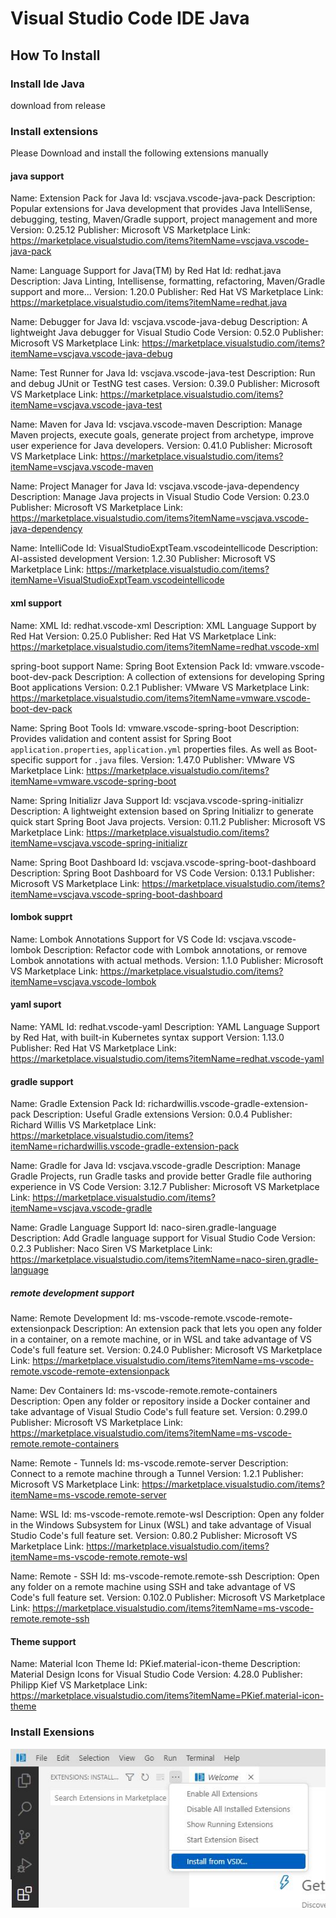 # Visual Studio Code IDE Java

## How To Install
### Install Ide Java
download from release
### Install extensions
Please Download and install the following extensions manually

#### java support
Name: Extension Pack for Java
Id: vscjava.vscode-java-pack
Description: Popular extensions for Java development that provides Java IntelliSense, debugging, testing, Maven/Gradle support, project management and more
Version: 0.25.12
Publisher: Microsoft
VS Marketplace Link: https://marketplace.visualstudio.com/items?itemName=vscjava.vscode-java-pack

Name: Language Support for Java(TM) by Red Hat
Id: redhat.java
Description: Java Linting, Intellisense, formatting, refactoring, Maven/Gradle support and more...
Version: 1.20.0
Publisher: Red Hat
VS Marketplace Link: https://marketplace.visualstudio.com/items?itemName=redhat.java

Name: Debugger for Java
Id: vscjava.vscode-java-debug
Description: A lightweight Java debugger for Visual Studio Code
Version: 0.52.0
Publisher: Microsoft
VS Marketplace Link: https://marketplace.visualstudio.com/items?itemName=vscjava.vscode-java-debug

Name: Test Runner for Java
Id: vscjava.vscode-java-test
Description: Run and debug JUnit or TestNG test cases.
Version: 0.39.0
Publisher: Microsoft
VS Marketplace Link: https://marketplace.visualstudio.com/items?itemName=vscjava.vscode-java-test

Name: Maven for Java
Id: vscjava.vscode-maven
Description: Manage Maven projects, execute goals, generate project from archetype, improve user experience for Java developers.
Version: 0.41.0
Publisher: Microsoft
VS Marketplace Link: https://marketplace.visualstudio.com/items?itemName=vscjava.vscode-maven

Name: Project Manager for Java
Id: vscjava.vscode-java-dependency
Description: Manage Java projects in Visual Studio Code
Version: 0.23.0
Publisher: Microsoft
VS Marketplace Link: https://marketplace.visualstudio.com/items?itemName=vscjava.vscode-java-dependency

Name: IntelliCode
Id: VisualStudioExptTeam.vscodeintellicode
Description: AI-assisted development
Version: 1.2.30
Publisher: Microsoft
VS Marketplace Link: https://marketplace.visualstudio.com/items?itemName=VisualStudioExptTeam.vscodeintellicode

#### xml support
Name: XML
Id: redhat.vscode-xml
Description: XML Language Support by Red Hat
Version: 0.25.0
Publisher: Red Hat
VS Marketplace Link: https://marketplace.visualstudio.com/items?itemName=redhat.vscode-xml

spring-boot support
Name: Spring Boot Extension Pack
Id: vmware.vscode-boot-dev-pack
Description: A collection of extensions for developing Spring Boot applications
Version: 0.2.1
Publisher: VMware
VS Marketplace Link: https://marketplace.visualstudio.com/items?itemName=vmware.vscode-boot-dev-pack

Name: Spring Boot Tools
Id: vmware.vscode-spring-boot
Description: Provides validation and content assist for Spring Boot `application.properties`, `application.yml` properties files. As well as Boot-specific support for `.java` files.
Version: 1.47.0
Publisher: VMware
VS Marketplace Link: https://marketplace.visualstudio.com/items?itemName=vmware.vscode-spring-boot

Name: Spring Initializr Java Support
Id: vscjava.vscode-spring-initializr
Description: A lightweight extension based on Spring Initializr to generate quick start Spring Boot Java projects.
Version: 0.11.2
Publisher: Microsoft
VS Marketplace Link: https://marketplace.visualstudio.com/items?itemName=vscjava.vscode-spring-initializr

Name: Spring Boot Dashboard
Id: vscjava.vscode-spring-boot-dashboard
Description: Spring Boot Dashboard for VS Code
Version: 0.13.1
Publisher: Microsoft
VS Marketplace Link: https://marketplace.visualstudio.com/items?itemName=vscjava.vscode-spring-boot-dashboard

#### lombok supprt
Name: Lombok Annotations Support for VS Code
Id: vscjava.vscode-lombok
Description: Refactor code with Lombok annotations, or remove Lombok annotations with actual methods.
Version: 1.1.0
Publisher: Microsoft
VS Marketplace Link: https://marketplace.visualstudio.com/items?itemName=vscjava.vscode-lombok

#### yaml suport
Name: YAML
Id: redhat.vscode-yaml
Description: YAML Language Support by Red Hat, with built-in Kubernetes syntax support
Version: 1.13.0
Publisher: Red Hat
VS Marketplace Link: https://marketplace.visualstudio.com/items?itemName=redhat.vscode-yaml

#### gradle support
Name: Gradle Extension Pack
Id: richardwillis.vscode-gradle-extension-pack
Description: Useful Gradle extensions
Version: 0.0.4
Publisher: Richard Willis
VS Marketplace Link: https://marketplace.visualstudio.com/items?itemName=richardwillis.vscode-gradle-extension-pack

Name: Gradle for Java
Id: vscjava.vscode-gradle
Description: Manage Gradle Projects, run Gradle tasks and provide better Gradle file authoring experience in VS Code
Version: 3.12.7
Publisher: Microsoft
VS Marketplace Link: https://marketplace.visualstudio.com/items?itemName=vscjava.vscode-gradle

Name: Gradle Language Support
Id: naco-siren.gradle-language
Description: Add Gradle language support for Visual Studio Code
Version: 0.2.3
Publisher: Naco Siren
VS Marketplace Link: https://marketplace.visualstudio.com/items?itemName=naco-siren.gradle-language

##### remote development support
Name: Remote Development
Id: ms-vscode-remote.vscode-remote-extensionpack
Description: An extension pack that lets you open any folder in a container, on a remote machine, or in WSL and take advantage of VS Code's full feature set.
Version: 0.24.0
Publisher: Microsoft
VS Marketplace Link: https://marketplace.visualstudio.com/items?itemName=ms-vscode-remote.vscode-remote-extensionpack


Name: Dev Containers
Id: ms-vscode-remote.remote-containers
Description: Open any folder or repository inside a Docker container and take advantage of Visual Studio Code's full feature set.
Version: 0.299.0
Publisher: Microsoft
VS Marketplace Link: https://marketplace.visualstudio.com/items?itemName=ms-vscode-remote.remote-containers

Name: Remote - Tunnels
Id: ms-vscode.remote-server
Description: Connect to a remote machine through a Tunnel
Version: 1.2.1
Publisher: Microsoft
VS Marketplace Link: https://marketplace.visualstudio.com/items?itemName=ms-vscode.remote-server

Name: WSL
Id: ms-vscode-remote.remote-wsl
Description: Open any folder in the Windows Subsystem for Linux (WSL) and take advantage of Visual Studio Code's full feature set.
Version: 0.80.2
Publisher: Microsoft
VS Marketplace Link: https://marketplace.visualstudio.com/items?itemName=ms-vscode-remote.remote-wsl

Name: Remote - SSH
Id: ms-vscode-remote.remote-ssh
Description: Open any folder on a remote machine using SSH and take advantage of VS Code's full feature set.
Version: 0.102.0
Publisher: Microsoft
VS Marketplace Link: https://marketplace.visualstudio.com/items?itemName=ms-vscode-remote.remote-ssh


#### Theme support
Name: Material Icon Theme
Id: PKief.material-icon-theme
Description: Material Design Icons for Visual Studio Code
Version: 4.28.0
Publisher: Philipp Kief
VS Marketplace Link: https://marketplace.visualstudio.com/items?itemName=PKief.material-icon-theme
### Install Exensions
![](README_files/1.jpg)

